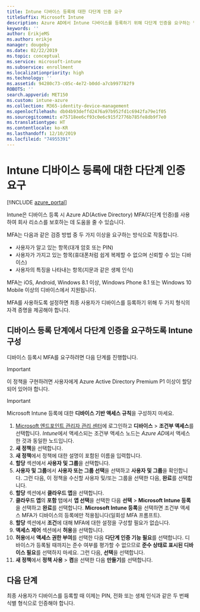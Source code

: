 ```yaml
---
title: Intune 디바이스 등록에 대한 다단계 인증 요구
titleSuffix: Microsoft Intune
description: Azure AD에서 Intune 디바이스를 등록하기 위해 다단계 인증을 요구하는 방법입니다.
keywords: ''
author: ErikjeMS
ms.author: erikje
manager: dougeby
ms.date: 02/22/2019
ms.topic: conceptual
ms.service: microsoft-intune
ms.subservice: enrollment
ms.localizationpriority: high
ms.technology: ''
ms.assetid: 94280c73-c05c-4e72-b0dd-a7cb997782f9
ROBOTS: ''
search.appverid: MET150
ms.custom: intune-azure
ms.collection: M365-identity-device-management
ms.openlocfilehash: db04b93deffd2476a97b952fd1c6942fa79e1f05
ms.sourcegitcommit: e75718ee6cf93c0e6c915f2776b785fe8db9f7e0
ms.translationtype: HT
ms.contentlocale: ko-KR
ms.lasthandoff: 12/10/2019
ms.locfileid: "74955391"
---
```

# <a name="require-multi-factor-authentication-for-intune-device-enrollments"></a>Intune 디바이스 등록에 대한 다단계 인증 요구

[!INCLUDE [azure_portal](../includes/azure_portal.md)]

Intune은 디바이스 등록 시 Azure AD(Active Directory) MFA(다단계 인증)를 사용하여 회사 리소스를 보호하는 데 도움을 줄 수 있습니다.

MFA는 다음과 같은 검증 방법 중 두 가지 이상을 요구하는 방식으로 작동합니다.

- 사용자가 알고 있는 항목(대개 암호 또는 PIN)
- 사용자가 가지고 있는 항목(휴대폰처럼 쉽게 복제할 수 없으며 신뢰할 수 있는 디바이스)
- 사용자의 특징을 나타내는 항목(지문과 같은 생체 인식)

MFA는 iOS, Android, Windows 8.1 이상, Windows Phone 8.1 또는 Windows 10 Mobile 이상의 디바이스에서 지원됩니다.

MFA를 사용하도록 설정하면 최종 사용자가 디바이스를 등록하기 위해 두 가지 형식의 자격 증명을 제공해야 합니다.

## <a name="configure-intune-to-require-multi-factor-authentication-at-device-enrollment"></a>디바이스 등록 단계에서 다단계 인증을 요구하도록 Intune 구성

디바이스 등록시 MFA를 요구하려면 다음 단계를 진행합니다.

>[!Important]
>이 정책을 구현하려면 사용자에게 Azure Active Directory Premium P1 이상이 할당되어 있어야 합니다.

>[!Important]
>Microsoft Intune 등록에 대한 **디바이스 기반 액세스 규칙**을 구성하지 마세요.

1. [Microsoft 엔드포인트 관리자 관리 센터](https://go.microsoft.com/fwlink/?linkid=2109431)에 로그인하고 **디바이스** > **조건부 액세스**를 선택합니다. *Intune*에서 액세스되는 조건부 액세스 노드는 *Azure AD*에서 액세스한 것과 동일한 노드입니다.
2. **새 정책**을 선택합니다.
3. **새 정책**에서 정책에 대한 설명이 포함된 이름을 입력합니다.
4. **할당** 섹션에서 **사용자 및 그룹**을 선택합니다. 
5. **사용자 및 그룹**에서 **사용자 또는 그룹 선택**을 선택하고 **사용자 및 그룹**을 확인합니다. 그런 다음, 이 정책을 수신할 사용자 및/또는 그룹을 선택한 다음, **완료**를 선택합니다.
6. **할당** 섹션에서 **클라우드 앱**을 선택합니다.
7. **클라우드 앱**의 **포함** 탭에서 **앱 선택**을 선택한 다음 **선택** > **Microsoft Intune 등록**을 선택하고 **완료**를 선택합니다. **Microsoft Intune 등록**을 선택하면 조건부 액세스 MFA가 디바이스의 등록에만 적용됩니다(일회성 MFA 프롬프트).
8. **할당** 섹션에서 **조건**에 대해 MFA에 대한 설정을 구성할 필요가 없습니다.
9. **액세스 제어** 섹션에서 **허용**을 선택합니다.
10. **허용**에서 **액세스 권한 부여**를 선택한 다음 **다단계 인증 기능 필요**를 선택합니다. 디바이스가 등록될 때까지는 준수 여부를 평가할 수 없으므로 **준수 상태로 표시된 디바이스 필요**를 선택하지 마세요. 그런 다음, **선택**을 선택합니다.
11. **새 정책**에서 **정책 사용** > **켬**을 선택한 다음 **만들기**를 선택합니다.



## <a name="next-steps"></a>다음 단계

최종 사용자가 디바이스를 등록할 때 이제는 PIN, 전화 또는 생체 인식과 같은 두 번째 식별 형식으로 인증해야 합니다.
